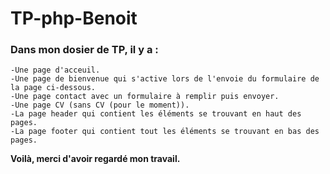 # TP-php-Benoit

### Dans mon dosier de TP, il y a :

    -Une page d'acceuil.
    -Une page de bienvenue qui s'active lors de l'envoie du formulaire de la page ci-dessous.
    -Une page contact avec un formulaire à remplir puis envoyer.
    -Une page CV (sans CV (pour le moment)).
    -La page header qui contient les éléments se trouvant en haut des pages.
    -La page footer qui contient tout les éléments se trouvant en bas des pages.
    
**Voilà, merci d'avoir regardé mon travail.**
